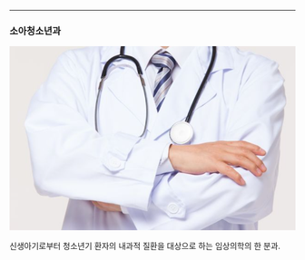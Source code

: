 ---
### 소아청소년과
![donggeul](/assets/images/doctor1.png)


신생아기로부터 청소년기 환자의 내과적 질환을 대상으로 하는 임상의학의 한 분과.
